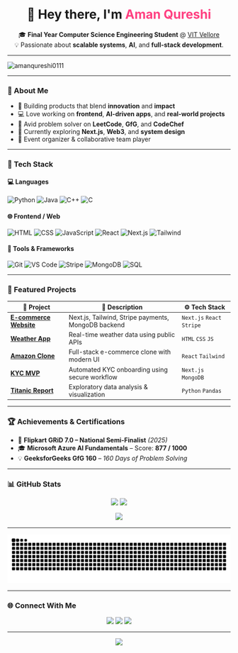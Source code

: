 <!-- Profile Header -->
<h1 align="center">👋 Hey there, I'm <span style="color:#FF4081;">Aman Qureshi</span></h1>

<p align="center">
  🎓 <strong>Final Year Computer Science Engineering Student</strong> @ <a href="https://vit.ac.in/" target="_blank">VIT Vellore</a>  
  <br>
  💡 Passionate about <strong>scalable systems</strong>, <strong>AI</strong>, and <strong>full-stack development</strong>.
</p>

---

<p align="left"> <img src="https://komarev.com/ghpvc/?username=amanqureshi0111&label=Profile%20views&color=0e75b6&style=flat" alt="amanqureshi0111" /> </p>

---

### 💫 About Me  

- 🚀 Building products that blend **innovation** and **impact**  
- 💻 Love working on **frontend**, **AI-driven apps**, and **real-world projects**  
- 🧩 Avid problem solver on **LeetCode**, **GfG**, and **CodeChef**  
- 🎯 Currently exploring **Next.js**, **Web3**, and **system design**  
- 🎉 Event organizer & collaborative team player  

---

### 🧠 Tech Stack  

#### 💻 Languages
![Python](https://img.shields.io/badge/Python-3776AB?style=for-the-badge&logo=python&logoColor=white)
![Java](https://img.shields.io/badge/Java-ED8B00?style=for-the-badge&logo=openjdk&logoColor=white)
![C++](https://img.shields.io/badge/C++-00599C?style=for-the-badge&logo=cplusplus&logoColor=white)
![C](https://img.shields.io/badge/C-03599C?style=for-the-badge&logo=c&logoColor=white)

#### 🌐 Frontend / Web
![HTML](https://img.shields.io/badge/HTML5-E44D26?style=for-the-badge&logo=html5&logoColor=white)
![CSS](https://img.shields.io/badge/CSS3-264DE4?style=for-the-badge&logo=css3&logoColor=white)
![JavaScript](https://img.shields.io/badge/JavaScript-F7E01D?style=for-the-badge&logo=javascript&logoColor=black)
![React](https://img.shields.io/badge/React-20232A?style=for-the-badge&logo=react&logoColor=61DAFB)
![Next.js](https://img.shields.io/badge/Next.js-111111?style=for-the-badge&logo=next.js&logoColor=white)
![Tailwind](https://img.shields.io/badge/Tailwind_CSS-38BDF8?style=for-the-badge&logo=tailwindcss&logoColor=white)

#### 🧩 Tools & Frameworks
![Git](https://img.shields.io/badge/Git-F05033?style=for-the-badge&logo=git&logoColor=white)
![VS Code](https://img.shields.io/badge/VS%20Code-007ACC?style=for-the-badge&logo=visualstudiocode&logoColor=white)
![Stripe](https://img.shields.io/badge/Stripe-008CDD?style=for-the-badge&logo=stripe&logoColor=white)
![MongoDB](https://img.shields.io/badge/MongoDB-4EA94B?style=for-the-badge&logo=mongodb&logoColor=white)
![SQL](https://img.shields.io/badge/SQL-316192?style=for-the-badge&logo=postgresql&logoColor=white)

---

### 🧩 Featured Projects  

| 🚀 Project | 🧠 Description | ⚙️ Tech Stack |
|-------------|----------------|----------------|
| **[E-commerce Website](#)** | Next.js, Tailwind, Stripe payments, MongoDB backend | `Next.js` `React` `Stripe` |
| **[Weather App](https://github.com/AmanQureshi0111/WeatherApp)** | Real-time weather data using public APIs | `HTML` `CSS` `JS` |
| **[Amazon Clone](https://github.com/AmanQureshi0111/amazon-clone)** | Full-stack e-commerce clone with modern UI | `React` `Tailwind` |
| **[KYC MVP](https://github.com/AmanQureshi0111/kyc_mvp)** | Automated KYC onboarding using secure workflow | `Next.js` `MongoDB` |
| **[Titanic Report](https://github.com/AmanQureshi0111/titanic_report)** | Exploratory data analysis & visualization | `Python` `Pandas` |

---

### 🏆 Achievements & Certifications  

- 🏅 **Flipkart GRiD 7.0 – National Semi-Finalist** *(2025)*  
- 🎓 **Microsoft Azure AI Fundamentals** – Score: **877 / 1000**  
- 💡 **GeeksforGeeks GfG 160** – *160 Days of Problem Solving*  

---

### 📊 GitHub Stats  

<p align="center">
  <img src="https://github-readme-stats.vercel.app/api?username=AmanQureshi0111&show_icons=true&theme=tokyonight" height="180" />
  <img src="https://github-readme-streak-stats.herokuapp.com/?user=AmanQureshi0111&theme=tokyonight" height="180" />
</p>

<p align="center">
  <img src="https://github-readme-activity-graph.vercel.app/graph?username=AmanQureshi0111&theme=react-dark&hide_border=true&area=true" />
</p>

---

![Snake animation](https://github.com/AmanQureshi0111/AmanQureshi0111/blob/output/github-contribution-grid-snake.svg)

---

### 🌐 Connect With Me  

<p align="center">
  <a href="https://www.linkedin.com/in/aman-qureshi-ab7811253/"><img src="https://img.shields.io/badge/LinkedIn-0A66C2?style=for-the-badge&logo=linkedin&logoColor=white"></a>
  <a href="https://x.com/AmanQur58249970"><img src="https://img.shields.io/badge/X-000000?style=for-the-badge&logo=x&logoColor=white"></a>
  <a href="https://www.instagram.com/amanqureshi2502_/"><img src="https://img.shields.io/badge/Instagram-E4405F?style=for-the-badge&logo=instagram&logoColor=white"></a>
</p>

---

<p align="center">
  <img src="https://capsule-render.vercel.app/api?type=waving&color=0:6a11cb,100:2575fc&height=100&section=footer"/>
</p>
